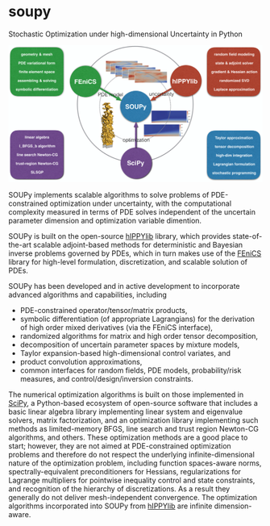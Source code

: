 # soupy
Stochastic Optimization under high-dimensional Uncertainty in Python

![Alt text](SOUPyFramework.png?raw=true "Title")

SOUPy implements scalable algorithms to solve problems of PDE-constrained optimization under uncertainty, with the computational complexity measured in terms of PDE solves independent of the uncertain parameter dimension and optimization variable dimention. 

SOUPy is built on the open-source [hIPPYlib](https://hippylib.github.io/)
library, which provides state-of-the-art
scalable adjoint-based methods for deterministic and Bayesian inverse
problems governed by PDEs, which in turn makes use of the
[FEniCS](https://fenicsproject.org/) library for
high-level formulation, discretization, and scalable solution of
PDEs. 

SOUPy has been developed and in active development to
incorporate advanced algorithms and capabilities, including 
- PDE-constrained operator/tensor/matrix products,
- symbolic differentiation (of appropriate Lagrangians) for the
derivation of high order mixed derivatives (via the FEniCS interface),
- randomized algorithms for matrix and high order tensor decomposition,
- decomposition of uncertain parameter spaces by mixture models,
- Taylor expansion-based high-dimensional control variates, and 
- product convolution approximations, 
- common interfaces for random fields, PDE models, probability/risk
measures, and control/design/inversion constraints. 

The numerical optimization algorithms is built on those implemented
in [SciPy](https://www.scipy.org/), a Python-based
ecosystem of open-source software that includes a basic linear algebra
library implementing linear system and eigenvalue solvers, matrix
factorization, and an optimization library implementing such methods
as limited-memory BFGS, line search and trust region Newton-CG
algorithms, and others. These optimization methods are a good place to
start; however, they are not aimed at PDE-constrained optimization
problems and therefore do not respect the underlying
infinite-dimensional nature of the optimization problem, including
function spaces-aware norms, spectrally-equivalent preconditioners for
Hessians, regularizations for Lagrange multipliers for pointwise
inequality control and state constraints, and recognition of the
hierarchy of discretizations. As a result they generally do not
deliver mesh-independent convergence. The optimization algorithms incorporated into SOUPy from [hIPPYlib](https://hippylib.github.io/) are infinite dimension-aware.
